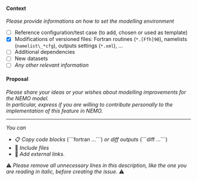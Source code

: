 #### Context

_Please provide informations on how to set the modelling environment_

- [ ] Reference configuration/test case (to add, chosen or used as template)
- [x] Modifications of versioned files: Fortran routines (`*.[Ffh]90`), namelists (`namelist\_*cfg`), outputs settings (`*.xml`), ...
- [ ] Additional dependencies
- [ ] New datasets
- [ ] _Any other relevant information_

#### Proposal

_Please share your ideas or your wishes about modelling improvements for the NEMO model._  
_In particular, express if you are willing to contribute personally to the implementation of this feature in NEMO._

---

_You can_
- :clipboard: _Copy code blocks_ (\`\`\`fortran ...\`\`\`) _or  diff outputs_ (\`\`\`diff ...\`\`\`)
- :paperclip: _Include files_
- :link:      _Add external links._

:warning: _Please remove all unnecessary lines in this description, like the one you are reading in italic, before creating the issue._ :warning:
